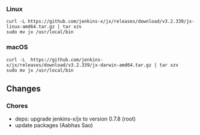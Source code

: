 ### Linux

```shell
curl -L https://github.com/jenkins-x/jx/releases/download/v3.2.339/jx-linux-amd64.tar.gz | tar xzv 
sudo mv jx /usr/local/bin
```

### macOS

```shell
curl -L  https://github.com/jenkins-x/jx/releases/download/v3.2.339/jx-darwin-amd64.tar.gz | tar xzv
sudo mv jx /usr/local/bin
```

## Changes

### Chores

* deps: upgrade jenkins-x/jx to version 0.7.8 (root)
* update packages (Aabhas Sao)
